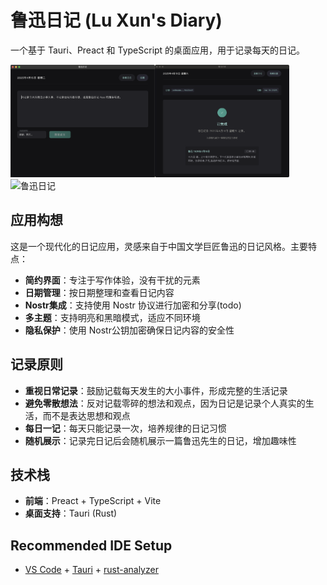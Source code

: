 # 鲁迅日记 (Lu Xun's Diary)

一个基于 Tauri、Preact 和 TypeScript 的桌面应用，用于记录每天的日记。

<img src="./docs/screenshot.png" alt="鲁迅日记" height="180"><img src="./docs/screenshot-2.png" alt="鲁迅日记" height="180" height="300"><img src="./docs/screenshot-3.png" alt="鲁迅日记" height="180">

## 应用构想

这是一个现代化的日记应用，灵感来自于中国文学巨匠鲁迅的日记风格。主要特点：

- **简约界面**：专注于写作体验，没有干扰的元素
- **日期管理**：按日期整理和查看日记内容
- **Nostr集成**：支持使用 Nostr 协议进行加密和分享(todo)
- **多主题**：支持明亮和黑暗模式，适应不同环境
- **隐私保护**：使用 Nostr公钥加密确保日记内容的安全性

## 记录原则

- **重视日常记录**：鼓励记载每天发生的大小事件，形成完整的生活记录
- **避免零散想法**：反对记载零碎的想法和观点，因为日记是记录个人真实的生活，而不是表达思想和观点
- **每日一记**：每天只能记录一次，培养规律的日记习惯
- **随机展示**：记录完日记后会随机展示一篇鲁迅先生的日记，增加趣味性

## 技术栈

- **前端**：Preact + TypeScript + Vite
- **桌面支持**：Tauri (Rust)

## Recommended IDE Setup

- [VS Code](https://code.visualstudio.com/) + [Tauri](https://marketplace.visualstudio.com/items?itemName=tauri-apps.tauri-vscode) + [rust-analyzer](https://marketplace.visualstudio.com/items?itemName=rust-lang.rust-analyzer)
